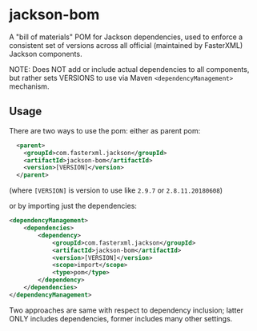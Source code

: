 # jackson-bom

A "bill of materials" POM for Jackson dependencies, used to enforce a consistent set of versions
across all official (maintained by FasterXML) Jackson components.

NOTE: Does NOT add or include actual dependencies to all components, but rather sets VERSIONS
to use via Maven `<dependencyManagement>` mechanism.

## Usage

There are two ways to use the pom: either as parent pom:

```xml
  <parent>
    <groupId>com.fasterxml.jackson</groupId>
    <artifactId>jackson-bom</artifactId>
    <version>[VERSION]</version>
  </parent>
```
(where `[VERSION]` is version to use like `2.9.7` or `2.8.11.20180608`)


or by importing just the dependencies:

```xml
<dependencyManagement>
    <dependencies>
        <dependency>
            <groupId>com.fasterxml.jackson</groupId>
            <artifactId>jackson-bom</artifactId>
            <version>[VERSION]</version>
            <scope>import</scope>
            <type>pom</type>
        </dependency>   
    </dependencies>
</dependencyManagement>
```

Two approaches are same with respect to dependency inclusion; latter ONLY includes dependencies,
former includes many other settings.
